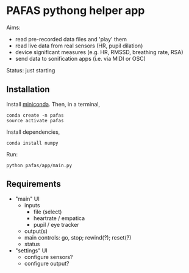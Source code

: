 # PAFAS pythong helper app

Aims:
- read pre-recorded data files and 'play' them
- read live data from real sensors (HR, pupil dilation)
- device significant measures (e.g. HR, RMSSD, breathing rate, RSA)
- send data to sonification apps (i.e. via MIDI or OSC)

Status: just starting

## Installation

Install 
[miniconda](https://docs.conda.io/en/latest/miniconda.html).
Then, in a terminal, 
```
conda create -n pafas
source activate pafas
```
Install dependencies,
```
conda install numpy
```

Run:
```
python pafas/app/main.py
```


## Requirements

- "main" UI 
  - inputs
    - file (select)
    - heartrate / empatica
    - pupil / eye tracker
  - output(s)
  - main controls: go, stop; rewind(?); reset(?)
  - status
- "settings" UI 
  - configure sensors?
  - configure output?
